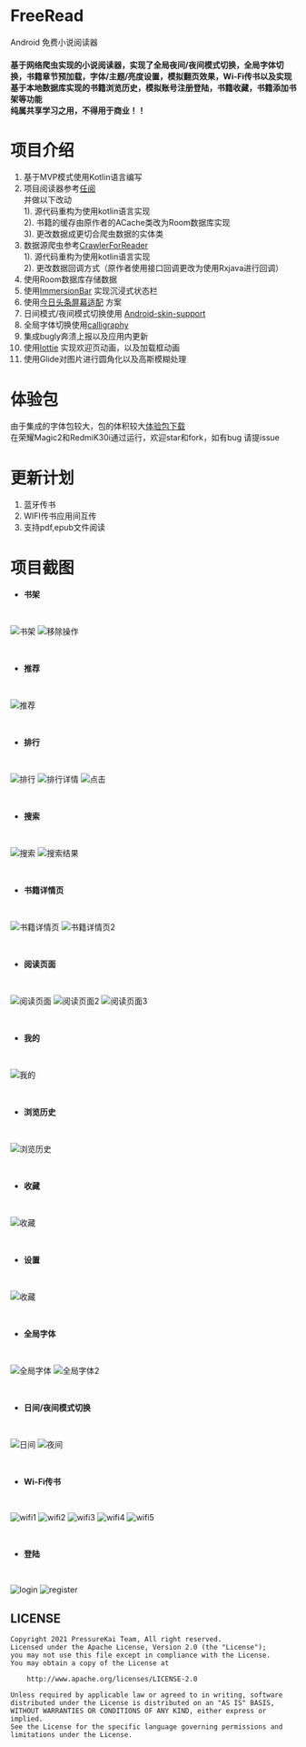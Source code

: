 # FreeRead
Android 免费小说阅读器
####  基于网络爬虫实现的小说阅读器，实现了全局夜间/夜间模式切换，全局字体切换，书籍章节预加载，字体/主题/亮度设置，模拟翻页效果，Wi-Fi传书以及实现基于本地数据库实现的书籍浏览历史，模拟账号注册登陆，书籍收藏，书籍添加书架等功能<br/>纯属共享学习之用，不得用于商业！！

# 项目介绍  
  1. 基于MVP模式使用Kotlin语言编写
  2. 项目阅读器参考[任阅](https://github.com/JustWayward/BookReader) <br/>
    并做以下改动 <br/>
    1). 源代码重构为使用kotlin语言实现<br/>
    2). 书籍的缓存由原作者的ACache类改为Room数据库实现 <br/>
    3). 更改数据成更切合爬虫数据的实体类<br/>
  3. 数据源爬虫参考[CrawlerForReader](https://github.com/smuyyh/CrawlerForReader)  <br/>
    1). 源代码重构为使用kotlin语言实现 <br/>
    2). 更改数据回调方式（原作者使用接口回调更改为使用Rxjava进行回调）<br/>
  4. 使用Room数据库存储数据
  5. 使用[ImmersionBar](https://github.com/gyf-dev/ImmersionBar) 实现沉浸式状态栏
  6. 使用[今日头条屏幕适配](https://github.com/JessYanCoding/AndroidAutoSize) 方案
  7. 日间模式/夜间模式切换使用 [Android-skin-support](https://github.com/ximsfei/Android-skin-support)
  8. 全局字体切换使用[calligraphy](https://github.com/chrisjenx/Calligraphy)
  9. 集成bugly奔溃上报以及应用内更新
  10. 使用[lottie](https://github.com/airbnb/lottie-android) 实现欢迎页动画，以及加载框动画
  11. 使用Glide对图片进行圆角化以及高斯模糊处理
  
# 体验包
  
  由于集成的字体包较大，包的体积较大[体验包下载](https://github.com/pressureKai/FreeRead/blob/master/%E4%BD%93%E9%AA%8Capk/free%20read.apk) <br/>
  在荣耀Magic2和RedmiK30i通过运行，欢迎star和fork，如有bug 请提issue
  
# 更新计划
   1. 蓝牙传书
   2. WIFI传书应用间互传
   3. 支持pdf,epub文件阅读
   
# 项目截图
- **书架**

<br/>

![书架](https://raw.githubusercontent.com/pressureKai/FreeRead/master/screenShot/bookShelf.jpg) ![移除操作](https://raw.githubusercontent.com/pressureKai/FreeRead/master/screenShot/bookShelf_slide.jpg)

<br/>

- **推荐**

<br/>

![推荐](https://raw.githubusercontent.com/pressureKai/FreeRead/master/screenShot/recommend.jpg)

<br/>

- **排行**

<br/>

![排行](https://raw.githubusercontent.com/pressureKai/FreeRead/master/screenShot/ranking.jpg) ![排行详情](https://raw.githubusercontent.com/pressureKai/FreeRead/master/screenShot/ranking_detail.jpg) ![点击](https://raw.githubusercontent.com/pressureKai/FreeRead/master/screenShot/ranking_detail_click.jpg)

<br/>

- **搜索**

<br/>

![搜索](https://raw.githubusercontent.com/pressureKai/FreeRead/master/screenShot/search.jpg) ![搜索结果](https://raw.githubusercontent.com/pressureKai/FreeRead/master/screenShot/search_result.jpg) 

<br/>

- **书籍详情页**

<br/>

![书籍详情页](https://raw.githubusercontent.com/pressureKai/FreeRead/master/screenShot/book_detail_1.jpg) ![书籍详情页2](https://raw.githubusercontent.com/pressureKai/FreeRead/master/screenShot/book_detail_2.jpg) 

<br/>

- **阅读页面**   
 
<br/>

![阅读页面](https://raw.githubusercontent.com/pressureKai/FreeRead/master/screenShot/read_1.jpg) ![阅读页面2](https://raw.githubusercontent.com/pressureKai/FreeRead/master/screenShot/read_2.jpg) ![阅读页面3](https://raw.githubusercontent.com/pressureKai/FreeRead/master/screenShot/read_3.jpg) 

<br/>

- **我的**

<br/>

![我的](https://raw.githubusercontent.com/pressureKai/FreeRead/master/screenShot/mine.jpg)

<br/>

- **浏览历史**

<br/>

![浏览历史](https://raw.githubusercontent.com/pressureKai/FreeRead/master/screenShot/history.jpg)

<br/>

- **收藏**

<br/>

![收藏](https://raw.githubusercontent.com/pressureKai/FreeRead/master/screenShot/like.jpg)

<br/>

- **设置**

<br/>

![收藏](https://raw.githubusercontent.com/pressureKai/FreeRead/master/screenShot/setting.jpg)

<br/>

- **全局字体**

<br/>

![全局字体](https://raw.githubusercontent.com/pressureKai/FreeRead/master/screenShot/fonts.jpg) ![全局字体2](https://raw.githubusercontent.com/pressureKai/FreeRead/master/screenShot/fonts2.jpg)

<br/>

- **日间/夜间模式切换**

<br/>

![日间](https://raw.githubusercontent.com/pressureKai/FreeRead/master/screenShot/day.jpg) ![夜间](https://raw.githubusercontent.com/pressureKai/FreeRead/master/screenShot/night.jpg)

<br/>

- **Wi-Fi传书**

<br/>

![wifi1](https://raw.githubusercontent.com/pressureKai/FreeRead/master/screenShot/wifi_1.jpg) ![wifi2](https://raw.githubusercontent.com/pressureKai/FreeRead/master/screenShot/wifi_2.jpg) ![wifi3](https://raw.githubusercontent.com/pressureKai/FreeRead/master/screenShot/wifi_3.jpg) ![wifi4](https://raw.githubusercontent.com/pressureKai/FreeRead/master/screenShot/wifi_4.jpg) ![wifi5](https://raw.githubusercontent.com/pressureKai/FreeRead/master/screenShot/wifi_5.jpg)

<br/>

- **登陆**    

<br/>

![login](https://raw.githubusercontent.com/pressureKai/FreeRead/master/screenShot/login.jpg) ![register](https://raw.githubusercontent.com/pressureKai/FreeRead/master/screenShot/register.jpg) 
  
  
    

## LICENSE

```
Copyright 2021 PressureKai Team, All right reserved.
Licensed under the Apache License, Version 2.0 (the "License");
you may not use this file except in compliance with the License.
You may obtain a copy of the License at

    http://www.apache.org/licenses/LICENSE-2.0

Unless required by applicable law or agreed to in writing, software
distributed under the License is distributed on an "AS IS" BASIS,
WITHOUT WARRANTIES OR CONDITIONS OF ANY KIND, either express or implied.
See the License for the specific language governing permissions and
limitations under the License.
```


